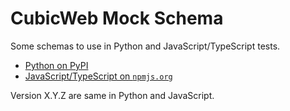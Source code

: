 # CubicWeb Mock Schema

Some schemas to use in Python and JavaScript/TypeScript tests.

- [Python on PyPI](https://pypi.org/project/cubicweb-mock-schema/)
- [JavaScript/TypeScript on `npmjs.org`](https://www.npmjs.com/package/@cubicweb/mock-schema)

Version X.Y.Z are same in Python and JavaScript.
